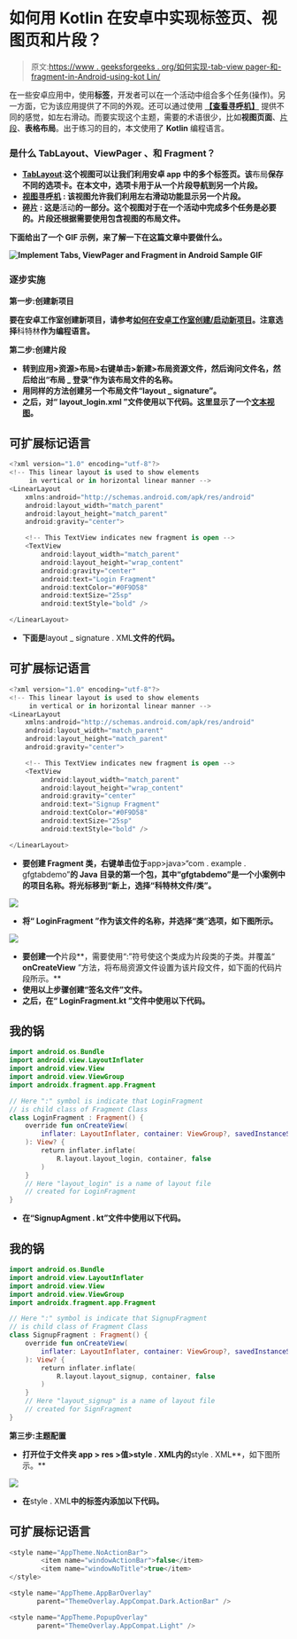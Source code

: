 # 如何用 Kotlin 在安卓中实现标签页、视图页和片段？

> 原文:[https://www . geeksforgeeks . org/如何实现-tab-view pager-和-fragment-in-Android-using-kot Lin/](https://www.geeksforgeeks.org/how-to-implement-tabs-viewpager-and-fragment-in-android-using-kotlin/)

在一些安卓应用中，使用**标签**，开发者可以在一个活动中组合多个任务(操作)。另一方面，它为该应用提供了不同的外观。还可以通过使用 [**【查看寻呼机】**](https://www.geeksforgeeks.org/how-to-implement-a-tablayout-in-android-using-viewpager-and-fragments/) 提供不同的感觉，如左右滑动。而要实现这个主题，需要的术语很少，比如**视图页面**、[片段](https://www.geeksforgeeks.org/introduction-fragments-android/)、**表格布局**。出于练习的目的，本文使用了 **Kotlin** 编程语言。

### **是什么 **TabLayout、ViewPager** 、**和 Fragment？****

*   **[**TabLayout**](https://www.geeksforgeeks.org/how-to-implement-a-tablayout-in-android-using-viewpager-and-fragments/)**:**这个视图可以让我们利用安卓 app 中的多个标签页。该**布局**保存不同的选项卡。在本文中，选项卡用于从一个片段导航到另一个片段。**
*   **[**视图寻呼机**](https://www.geeksforgeeks.org/how-to-implement-a-tablayout-in-android-using-viewpager-and-fragments/) **:** 该视图允许我们利用左右滑动功能显示另一个片段。**
*   **[**碎片**](https://www.geeksforgeeks.org/introduction-fragments-android/) **:** 这是**活动**的一部分。这个视图对于在一个活动中完成多个任务是必要的。**片段**还根据需要使用包含视图的布局文件。**

**下面给出了一个 GIF 示例，来了解一下在这篇文章中要做什么。**

**![Implement Tabs, ViewPager and Fragment in Android Sample GIF](img/d72394a1ed8c07ae03be48e94d78a252.png)**

### **逐步实施**

****第一步:创建新项目****

**要在安卓工作室创建新项目，请参考[如何在安卓工作室创建/启动新项目](https://www.geeksforgeeks.org/android-how-to-create-start-a-new-project-in-android-studio/)。注意选择**科特林**作为编程语言。**

****第二步:创建片段****

*   **转到应用>资源>布局>右键单击>新建>布局资源文件，然后询问文件名，然后给出“**布局 _ 登录**”作为该布局文件的名称。**
*   **用同样的方法创建另一个布局文件“**layout _ signature**”。**
*   **之后，对“ **layout_login.xml** ”文件使用以下代码。这里显示了一个[文本视图](https://www.geeksforgeeks.org/textview-in-kotlin/)。**

## **可扩展标记语言**

```kt
<?xml version="1.0" encoding="utf-8"?>
<!-- This linear layout is used to show elements
     in vertical or in horizontal linear manner -->
<LinearLayout
    xmlns:android="http://schemas.android.com/apk/res/android"
    android:layout_width="match_parent"
    android:layout_height="match_parent"
    android:gravity="center">

    <!-- This TextView indicates new fragment is open -->
    <TextView
        android:layout_width="match_parent"
        android:layout_height="wrap_content"
        android:gravity="center"
        android:text="Login Fragment"
        android:textColor="#0F9D58"
        android:textSize="25sp"
        android:textStyle="bold" />

</LinearLayout>
```

*   **下面是**layout _ signature . XML**文件的代码。**

## **可扩展标记语言**

```kt
<?xml version="1.0" encoding="utf-8"?>
<!-- This linear layout is used to show elements
     in vertical or in horizontal linear manner -->
<LinearLayout
    xmlns:android="http://schemas.android.com/apk/res/android"
    android:layout_width="match_parent"
    android:layout_height="match_parent"
    android:gravity="center">

    <!-- This TextView indicates new fragment is open -->
    <TextView
        android:layout_width="match_parent"
        android:layout_height="wrap_content"
        android:gravity="center"
        android:text="Signup Fragment"
        android:textColor="#0F9D58"
        android:textSize="25sp"
        android:textStyle="bold" />

</LinearLayout>
```

*   **要创建 Fragment 类，右键单击位于**app>java>“com . example . gfgtabdemo”**的 Java 目录的第一个包，其中“gfgtabdemo”是一个小案例中的项目名称。将光标移到“**新**上，选择“**科特林文件/类**”。**

**![](img/ef5f174b27402066a71cfa429e52b115.png)**

*   **将“ **LoginFragment** ”作为该文件的名称，并选择“**类**”选项，如下图所示。**

**![](img/7ff7a1103d49f434088bf1b0afc7f42c.png)**

*   **要创建一个**片段**，需要使用“:”符号使这个类成为片段类的子类。并覆盖“ **onCreateView** ”方法，将布局资源文件设置为该片段文件，如下面的代码片段所示。**
*   **使用以上步骤创建“**签名文件**”文件。**
*   **之后，在“ **LoginFragment.kt** ”文件中使用以下代码。**

## **我的锅**

```kt
import android.os.Bundle
import android.view.LayoutInflater
import android.view.View
import android.view.ViewGroup
import androidx.fragment.app.Fragment

// Here ":" symbol is indicate that LoginFragment
// is child class of Fragment Class
class LoginFragment : Fragment() {
    override fun onCreateView(
        inflater: LayoutInflater, container: ViewGroup?, savedInstanceState: Bundle?
    ): View? {
        return inflater.inflate(
            R.layout.layout_login, container, false
        )
    }
    // Here "layout_login" is a name of layout file
    // created for LoginFragment
}
```

*   **在“**SignupAgment . kt**”文件中使用以下代码。**

## **我的锅**

```kt
import android.os.Bundle
import android.view.LayoutInflater
import android.view.View
import android.view.ViewGroup
import androidx.fragment.app.Fragment

// Here ":" symbol is indicate that SignupFragment
// is child class of Fragment Class
class SignupFragment : Fragment() {
    override fun onCreateView(
        inflater: LayoutInflater, container: ViewGroup?, savedInstanceState: Bundle?
    ): View? {
        return inflater.inflate(
            R.layout.layout_signup, container, false
        )
    }
    // Here "layout_signup" is a name of layout file
    // created for SignFragment
}
```

****第三步:主题配置****

*   **打开位于文件夹 **app > res >值>style . XML**内的**style . XML**，如下图所示。**

**![](img/95e00a9b57615de7e0113ad4217562b1.png)**

*   **在**style . XML**中的<resources>标签内添加以下代码。</resources>**

## **可扩展标记语言**

```kt
<style name="AppTheme.NoActionBar">
        <item name="windowActionBar">false</item>
        <item name="windowNoTitle">true</item>
</style>

<style name="AppTheme.AppBarOverlay"
       parent="ThemeOverlay.AppCompat.Dark.ActionBar" />

<style name="AppTheme.PopupOverlay"
       parent="ThemeOverlay.AppCompat.Light" />
```